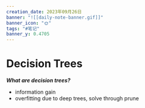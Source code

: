 ```yaml
---
creation_date: 2023年09月26日
banner: "![[daily-note-banner.gif]]"
banner_icon: "🌞"
tags: "#笔记"
banner_y: 0.4705
---
```


# Decision Trees
***What are decision trees?*** 
- information gain
- overfitting due to deep trees, solve through prune